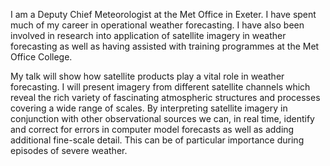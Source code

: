 I am a Deputy Chief Meteorologist at the Met Office in Exeter. I have spent much of my career in operational weather forecasting. I have also been involved in research into application of satellite imagery in weather forecasting as well as having assisted with training programmes at the Met Office College. 

My talk will show how satellite products play a vital role in weather forecasting. I will present imagery from different satellite channels which reveal the rich variety of fascinating atmospheric structures and processes covering a wide range of scales. By interpreting satellite imagery in conjunction with other observational sources we can, in real time, identify and correct for errors in computer model forecasts as well as adding additional fine-scale detail. This can be of particular importance during episodes of severe weather. 